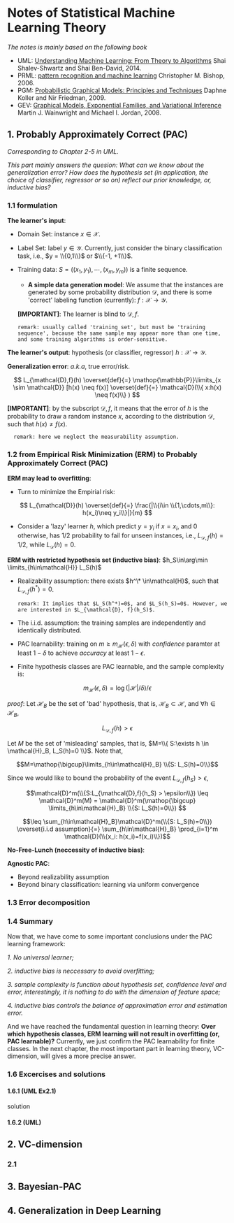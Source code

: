 # Notes of Statistical Machine Learning Theory

*The notes is mainly based on the following book*

- UML: [Understanding Machine Learning: From Theory to Algorithms](https://www.cs.huji.ac.il/~shais/UnderstandingMachineLearning/understanding-machine-learning-theory-algorithms.pdf)  Shai Shalev-Shwartz and Shai Ben-David, 2014.
- PRML: [pattern recognition and machine learning](http://users.isr.ist.utl.pt/~wurmd/Livros/school/Bishop%20-%20Pattern%20Recognition%20And%20Machine%20Learning%20-%20Springer%20%202006.pdf) Christopher M. Bishop, 2006.
- PGM: [Probabilistic Graphical Models: Principles and Techniques](https://mitpress.mit.edu/books/probabilistic-graphical-models) Daphne Koller and Nir Friedman, 2009.
- GEV: [Graphical Models, Exponential Families, and Variational Inference](https://people.eecs.berkeley.edu/~wainwrig/Papers/WaiJor08_FTML.pdf) Martin J. Wainwright and Michael I. Jordan, 2008.

## 1. Probably Approximately Correct (PAC)

*Corresponding to Chapter 2-5 in UML.*

*This part mainly answers the quesion: What can we know about the generalization error? How does the hypothesis set (in application, the choice of classifier, regressor or so on) reflect our prior knowledge, or, inductive bias?*

### 1.1 formulation

**The learner's input**:

- Domain Set: instance $x \in \mathcal{X}$.
- Label Set: label $y \in \mathcal{Y}$. Currently, just consider the binary classification task, i.e., $y = \\{0,1\\}$ or $\\{-1, +1\\}$.
- Training data: $S=((x_1, y_1), \cdots, (x_m,y_m))$ is a finite sequence.

  - **A simple data generation model**: We assume that the instances are generated by some probability distribution $\mathcal{D}$, and there is some 'correct' labeling function (currently): $f:\mathcal{X}\rightarrow\mathcal{Y}$.

  **[IMPORTANT]**: The learner is blind to $\mathcal{D}, f$.

      remark: usually called 'training set', but must be 'training sequence', because the same sample may appear more than one time, and some training algorithms is order-sensitive.
  
**The learner's output**: hypothesis (or classifier, regressor) $h: \mathcal{X}\rightarrow\mathcal{Y}$.

**Generalization error**: *a.k.a*, true error/risk.

$$
L_{\mathcal{D},f}(h) \overset{def}{=} \mathop{\mathbb{P}}\limits_{x \sim \mathcal{D}} [h(x) \neq f(x)] \overset{def}{=} \mathcal{D}(\\{ x:h(x) \neq f(x)\\} )
$$

  **[IMPORTANT]**: by the subscript $\mathcal{D}, f$, it means that the error of $h$ is the probability to draw a random instance $x$, according to the distribution $\mathcal{D}$, such that $h(x)\neq f(x)$.

      remark: here we neglect the measurability assumption.

### 1.2 from Empirical Risk Minimization (ERM) to Probably Approximately Correct (PAC)

**ERM may lead to overfitting**:

- Turn to minimize the Empirial risk:
  
$$
L_{\mathcal{D}}(h) \overset{def}{=} \frac{|\\{i\in \\{1,\cdots,m\\}: h(x_i)\neq y_i\\}|}{m}
$$

- Consider a 'lazy' learner $h$, which predict $y=y_i$ if $x=x_i$, and 0 otherwise, has 1/2 probability to fail for unseen instances, i.e., $L_{\mathcal{D}, f}(h)=1/2$, while $L_{\mathcal{D}}(h)=0$.

**ERM with restricted hypothesis set (inductive bias)**: $h_S\in\arg\min \limits_{h\in\mathcal{H}} L_S(h)$

- Realizability assumption: there exists $h^\* \in\mathcal{H}$, such that $L_{\mathcal{D}, f}(h^*)=0$.

      remark: It implies that $L_S(h^*)=0$, and $L_S(h_S)=0$. However, we are interested in $L_{\mathcal{D}, f}(h_S)$.

- The i.i.d. assumption: the training samples are independently and identically distributed.

- PAC learnability: training on $m\geq m_\mathcal{H}(\epsilon,\delta)$ with *confidence* paramter at least $1-\delta$ to achieve *accuracy* at least $1-\epsilon$.

- Finite hypothesis classes are PAC learnable, and the sample complexity is:

$$ m_\mathcal{H}(\epsilon,\delta)=\log(|\mathcal{H}|/\delta)/\epsilon $$
  
*proof*: Let $\mathcal{H}_B$ be the set of 'bad' hypothesis, that is, $\mathcal{H}_B \subset \mathcal{H}$, and $\forall h\in\mathcal{H}_B$,

$$L_{\mathcal{D},f}(h) > \epsilon$$

Let $M$ be the set of 'misleading' samples, that is, $M=\\{ S:\exists h \in \mathcal{H}_B, L_S(h)=0 \\}$. Note that,

$$M=\mathop{\bigcup}\limits_{h\in\mathcal{H}_B} \\{S: L_S(h)=0\\}$$

Since we would like to bound the probability of the event $L_{\mathcal{D},f}(h_S) > \epsilon$,

$$\mathcal{D}^m(\\{S:L_{\mathcal{D},f}(h_S) > \epsilon\\}) \leq \mathcal{D}^m(M) = \mathcal{D}^m(\mathop{\bigcup} \limits_{h\in\mathcal{H}_B} \\{S: L_S(h)=0\\}) $$

$$\leq \sum_{h\in\mathcal{H}_B}\mathcal{D}^m(\\{S: L_S(h)=0\\}) \overset{i.i.d assumption}{=} \sum_{h\in\mathcal{H}_B} \prod_{i=1}^m \mathcal{D}(\\{x_i: h(x_i)=f(x_i)\\})$$

**No-Free-Lunch (neccessity of inductive bias)**:


**Agnostic PAC**:

- Beyond realizability assumption
- Beyond binary classification: learning via uniform convergence

### 1.3 Error decomposition

### 1.4 Summary

Now that, we have come to some important conclusions under the PAC learning framework:

*1. No universal learner;*

*2. inductive bias is neccessary to avoid overfitting;*

*3. sample complexity is function about hypothesis set, confidence level and error, interestingly, it is nothing to do with the dimension of feature space;*

*4. inductive bias controls the balance of approximation error and estimation error.*

And we have reached the fundamental question in learning theory: **Over which hypothesis classes, ERM learning will not result in overfitting (or, PAC learnable)?** Currently, we just confirm the PAC learnability for finite classes. In the next chapter, the most important part in learning theory, VC-dimension, will gives a more precise answer.

### 1.6 Excercises and solutions

#### 1.6.1 (UML Ex2.1)
solution

#### 1.6.2 (UML)

## 2. VC-dimension

### 2.1

## 3. Bayesian-PAC

## 4. Generalization in Deep Learning

